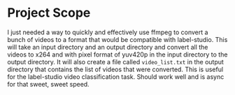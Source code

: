 # Project Scope

I just needed a way to quickly and effectively use ffmpeg to convert a bunch of videos to a format that would be compatible with label-studio. This will take an input directory and an output directory and convert all the videos to x264 and with pixel format of yuv420p in the input directory to the output directory. It will also create a file called `video_list.txt` in the output directory that contains the list of videos that were converted. This is useful for the label-studio video classification task. Should work well and is async for that sweet, sweet speed.
